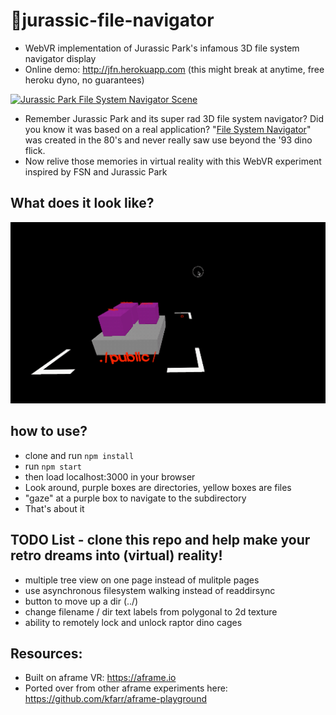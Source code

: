 # 🦖jurassic-file-navigator
* WebVR implementation of Jurassic Park's infamous 3D file system navigator display
* Online demo: http://jfn.herokuapp.com (this might break at anytime, free heroku dyno, no guarantees)

<a href = "https://www.youtube.com/watch?v=dxIPcbmo1_U">![Jurassic Park File System Navigator Scene](/public/images/jurassic-file-navigator.gif?raw=true "Jurassic Park File System Navigator Scene")</a>

* Remember Jurassic Park and its super rad 3D file system navigator? Did you know it was based on a real application? "<a href="https://en.wikipedia.org/wiki/Fsn">File System Navigator</a>" was created in the 80's and never really saw use beyond the '93 dino flick. 
* Now relive those memories in virtual reality with this WebVR experiment inspired by FSN and Jurassic Park

## What does it look like?
![Screenshot of app](/public/images/app-video-jurassic-file-nav.gif?raw=true "Screenshot of app")


## how to use?
* clone and run `npm install`
* run `npm start`
* then load localhost:3000 in your browser
* Look around, purple boxes are directories, yellow boxes are files
* "gaze" at a purple box to navigate to the subdirectory
* That's about it

## TODO List - clone this repo and help make your retro dreams into (virtual) reality!
* multiple tree view on one page instead of mulitple pages
* use asynchronous filesystem walking instead of readdirsync
* button to move up a dir (../)
* change filename / dir text labels from polygonal to 2d texture
* ability to remotely lock and unlock raptor dino cages

## Resources:
* Built on aframe VR: https://aframe.io
* Ported over from other aframe experiments here: https://github.com/kfarr/aframe-playground

